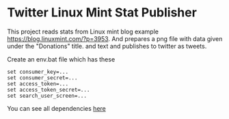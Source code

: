 # Twitter Linux Mint Stat Publisher
This project reads stats from Linux mint blog example https://blog.linuxmint.com/?p=3953. And prepares a png file with data given under the "Donations" title. and text and publishes to twitter as tweets.

Create an env.bat file which has these
```
set consumer_key=...
set consumer_secret=...
set access_token=...
set access_token_secret=...
set search_user_screen=...
```

You can see all dependencies [here](/package.json)